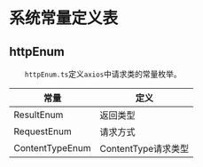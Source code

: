 # 系统常量定义表

## httpEnum
　　`httpEnum.ts`定义`axios`中请求类的常量枚举。

| 常量 | 定义 |
| --- |--- |
| ResultEnum | 返回类型 |
| RequestEnum | 请求方式 |
| ContentTypeEnum | ContentType请求类型 |
